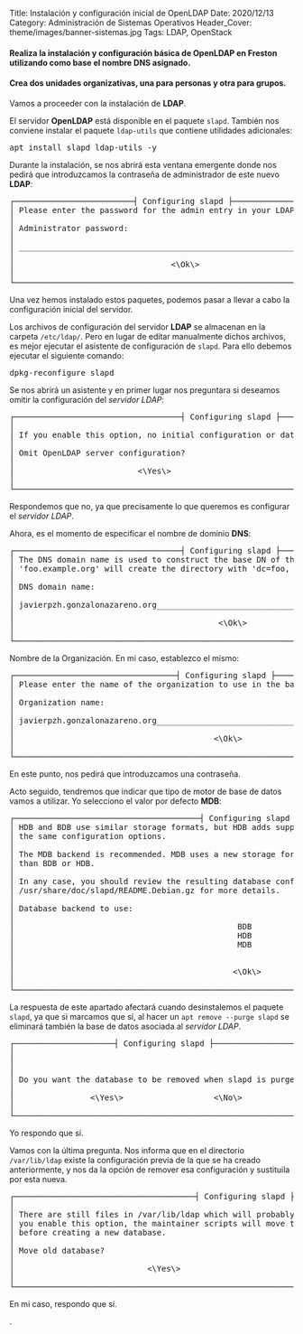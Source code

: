 Title: Instalación y configuración inicial de OpenLDAP
Date: 2020/12/13
Category: Administración de Sistemas Operativos
Header_Cover: theme/images/banner-sistemas.jpg
Tags: LDAP, OpenStack


#### Realiza la instalación y configuración básica de OpenLDAP en Freston utilizando como base el nombre DNS asignado.

#### Crea dos unidades organizativas, una para personas y otra para grupos.

Vamos a proceeder con la instalación de **LDAP**.

El servidor **OpenLDAP** está disponible en el paquete `slapd`. También nos conviene instalar el paquete `ldap-utils` que contiene utilidades adicionales:

<pre>
apt install slapd ldap-utils -y
</pre>

Durante la instalación, se nos abrirá esta ventana emergente donde nos pedirá que introduzcamos la contraseña de administrador de este nuevo **LDAP**:

<pre>
┌─────────────────────────┤ Configuring slapd ├──────────────────────────┐
│ Please enter the password for the admin entry in your LDAP directory.  │
│                                                                        │
│ Administrator password:                                                │
│                                                                        │
│ ______________________________________________________________________ │
│                                                                        │
│                                 <\Ok\>                                 │
│                                                                        │
└────────────────────────────────────────────────────────────────────────┘
</pre>

Una vez hemos instalado estos paquetes, podemos pasar a llevar a cabo la configuración inicial del servidor.

Los archivos de configuración del servidor **LDAP** se almacenan en la carpeta `/etc/ldap/`. Pero en lugar de editar manualmente dichos archivos, es mejor ejecutar el asistente de configuración de `slapd`. Para ello debemos ejecutar el siguiente comando:

<pre>
dpkg-reconfigure slapd
</pre>

Se nos abrirá un asistente y en primer lugar nos preguntara si deseamos omitir la configuración del *servidor LDAP*:

<pre>
┌───────────────────────────────────┤ Configuring slapd ├───────────────────────────────────┐
│                                                                                           │
│ If you enable this option, no initial configuration or database will be created for you.  │
│                                                                                           │
│ Omit OpenLDAP server configuration?                                                       │
│                                                                                           │
│                          <\Yes\>                             <\No\>                       │
│                                                                                           │
└───────────────────────────────────────────────────────────────────────────────────────────┘
</pre>

Respondemos que no, ya que precisamente lo que queremos es configurar el *servidor LDAP*.

Ahora, es el momento de especificar el nombre de dominio **DNS**:

<pre>
┌───────────────────────────────────┤ Configuring slapd ├────────────────────────────────────┐
│ The DNS domain name is used to construct the base DN of the LDAP directory. For example,   │
│ 'foo.example.org' will create the directory with 'dc=foo, dc=example, dc=org' as base DN.  │
│                                                                                            │
│ DNS domain name:                                                                           │
│                                                                                            │
│ javierpzh.gonzalonazareno.org_____________________________________________________________ │
│                                                                                            │
│                                           <\Ok\>                                           │
│                                                                                            │
└────────────────────────────────────────────────────────────────────────────────────────────┘
</pre>

Nombre de la Organización. En mi caso, establezco el mismo:

<pre>
┌──────────────────────────────────┤ Configuring slapd ├───────────────────────────────────┐
│ Please enter the name of the organization to use in the base DN of your LDAP directory.  │
│                                                                                          │
│ Organization name:                                                                       │
│                                                                                          │
│ javierpzh.gonzalonazareno.org___________________________________________________________ │
│                                                                                          │
│                                          <\Ok\>                                          │
│                                                                                          │
└──────────────────────────────────────────────────────────────────────────────────────────┘
</pre>

En este punto, nos pedirá que introduzcamos una contraseña.

Acto seguido, tendremos que indicar que tipo de motor de base de datos vamos a utilizar. Yo selecciono el valor por defecto **MDB**:

<pre>
┌───────────────────────────────────────┤ Configuring slapd ├───────────────────────────────────────┐
│ HDB and BDB use similar storage formats, but HDB adds support for subtree renames. Both support   │
│ the same configuration options.                                                                   │
│                                                                                                   │
│ The MDB backend is recommended. MDB uses a new storage format and requires less configuration     │
│ than BDB or HDB.                                                                                  │
│                                                                                                   │
│ In any case, you should review the resulting database configuration for your needs. See           │
│ /usr/share/doc/slapd/README.Debian.gz for more details.                                           │
│                                                                                                   │
│ Database backend to use:                                                                          │
│                                                                                                   │
│                                               BDB                                                 │
│                                               HDB                                                 │
│                                               MDB                                                 │
│                                                                                                   │
│                                                                                                   │
│                                              <\Ok\>                                               │
│                                                                                                   │
└───────────────────────────────────────────────────────────────────────────────────────────────────┘
</pre>

La respuesta de este apartado afectará cuando desinstalemos el paquete `slapd`, ya que si marcamos que sí, al hacer un `apt remove --purge slapd` se eliminará también la base de datos asociada al *servidor LDAP*.

<pre>
┌─────────────────────┤ Configuring slapd ├─────────────────────┐
│                                                               │
│                                                               │
│                                                               │
│ Do you want the database to be removed when slapd is purged?  │
│                                                               │
│                <\Yes\>                   <\No\>               │
│                                                               │
└───────────────────────────────────────────────────────────────┘
</pre>

Yo respondo que sí.

Vamos con la última pregunta. Nos informa que en el directorio `/var/lib/ldap` existe la configuración previa de la que se ha creado anteriormente, y nos da la opción de remover esa configuración y sustituila por esta nueva.

<pre>
┌──────────────────────────────────────┤ Configuring slapd ├───────────────────────────────────────┐
│                                                                                                  │
│ There are still files in /var/lib/ldap which will probably break the configuration process. If   │
│ you enable this option, the maintainer scripts will move the old database files out of the way   │
│ before creating a new database.                                                                  │
│                                                                                                  │
│ Move old database?                                                                               │
│                                                                                                  │
│                            <\Yes\>                               <\No\>                          │
│                                                                                                  │
└──────────────────────────────────────────────────────────────────────────────────────────────────┘
</pre>

En mi caso, respondo que sí.

.
